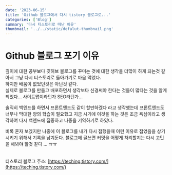 ```yaml
---
date: '2023-06-15'
title: 'Github 블로그에서 다시 tistory 블로그로...'
categories: ['Blog']
summary: '다시 티스토리로 떠난 이유'
thumbnail: '../../static/defalut-thumbnail.png'
---
```


# Github 블로그 포기 이유

깊이에 대한 공부보다 깃허브 블로그를 꾸미는 것에 대한 생각을 더많이 하게 되는것 같아서 그냥 다시 티스토리로 돌아가기로 마음 먹었다.  
하지만 배움이 없었던것은 아닌것 같다.  
실제로 블로그를 만들고 배포하면서 생각보다 신경써야 한다는 것들이 많다는 것을 알게 되었다... 사이트맵이라던가 SEO라던가...

솔직히 백엔드를 하면서 프론트엔드도 같이 할만하겠다 라고 생각했는데 프론트엔드도 너무나 막대한 양의 학습이 필요했고 지금 시기에 이것을 하는 것은 조금 욕심이라고 생각하여 다시 백엔드에 집중하고 나중을 기약하기로 하였다.

비록 혼자 보겠지만 나중에 이 블로그를 내가 다시 접했을때 이런 이유로 접었음을 상기 시키기 위해서 기록을 남겨둔다.
블로그에 글쓰면 커밋을 어떻게 처리할지는 다시 고민을 해봐야 할것 같다 ... ㅠㅠ  
<br/>
<br/>
티스토리 블로그 주소: [https://teching.tistory.com/](https://teching.tistory.com/)

